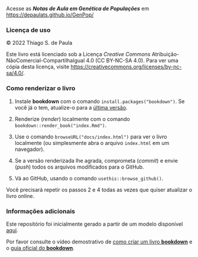 Acesse as ***Notas de Aula em Genética de Populações*** em https://depaulats.github.io/GenPop/


### Licença de uso

© 2022 Thiago S. de Paula

Este livro está licenciado sob a Licença _Creative Commons_ Atribuição-NãoComercial-CompartilhaIgual 4.0 (CC BY-NC-SA 4.0). Para ver uma cópia desta licença, visite https://creativecommons.org/licenses/by-nc-sa/4.0/.


### Como renderizar o livro

1. Instale **bookdown** com o comando `install.packages("bookdown")`. Se você já o tem, atualize-o para a [última versão](https://CRAN.R-project.org/package=bookdown).

2. Renderize (*render*) localmente com o comando `bookdown::render_book("index.Rmd")`.

3. Use o comando `browseURL("docs/index.html")` para ver o livro localmente (ou simplesmente abra o arquivo `index.html` em um navegador).

4. Se a versão renderizada lhe agrada, comprometa (*commit*) e envie (*push*) todos os arquivos modificados para o GitHub. 

5. Vá ao GitHub, usando o comando `usethis::browse_github()`.

Você precisará repetir os passos 2 e 4 todas as vezes que quiser atualizar o livro online.


### Informações adicionais

Este repositório foi inicialmente gerado a partir de um modelo disponível [aqui](https://github.com/jtr13/bookdown-template).

Por favor consulte o vídeo demostrativo de [como criar um livro **bookdown**](http://bit.ly/fiveminutebookdown) e o [guia oficial do **bookdown**](https://bookdown.org/yihui/bookdown). 


